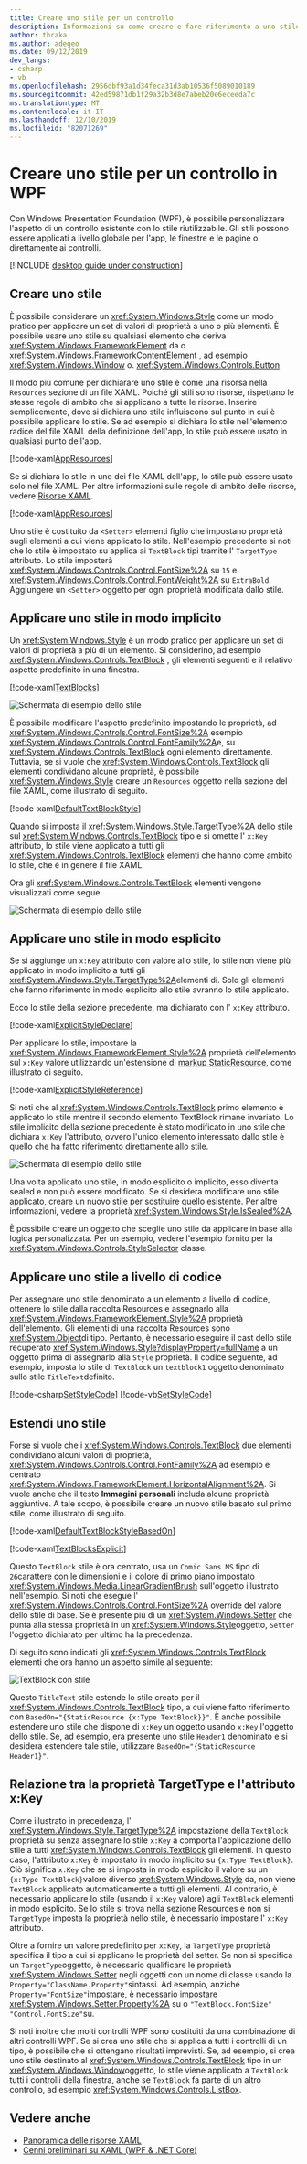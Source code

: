 ```yaml
---
title: Creare uno stile per un controllo
description: Informazioni su come creare e fare riferimento a uno stile di controllo in Windows Presentation Foundation e .NET Core.
author: thraka
ms.author: adegeo
ms.date: 09/12/2019
dev_langs:
- csharp
- vb
ms.openlocfilehash: 2956dbf93a1d34feca31d3ab10536f5089010189
ms.sourcegitcommit: 42ed59871db1f29a32b3d8e7abeb20e6eceeda7c
ms.translationtype: MT
ms.contentlocale: it-IT
ms.lasthandoff: 12/10/2019
ms.locfileid: "82071269"
---
```

# <a name="create-a-style-for-a-control-in-wpf"></a>Creare uno stile per un controllo in WPF

Con Windows Presentation Foundation (WPF), è possibile personalizzare l'aspetto di un controllo esistente con lo stile riutilizzabile. Gli stili possono essere applicati a livello globale per l'app, le finestre e le pagine o direttamente ai controlli.

[!INCLUDE [desktop guide under construction](../../../includes/desktop-guide-preview-note.md)]

## <a name="create-a-style"></a>Creare uno stile

È possibile considerare un <xref:System.Windows.Style> come un modo pratico per applicare un set di valori di proprietà a uno o più elementi. È possibile usare uno stile su qualsiasi elemento che deriva <xref:System.Windows.FrameworkElement> da o <xref:System.Windows.FrameworkContentElement> , ad esempio <xref:System.Windows.Window> o. <xref:System.Windows.Controls.Button>

Il modo più comune per dichiarare uno stile è come una risorsa nella `Resources` sezione di un file XAML. Poiché gli stili sono risorse, rispettano le stesse regole di ambito che si applicano a tutte le risorse. Inserire semplicemente, dove si dichiara uno stile influiscono sul punto in cui è possibile applicare lo stile. Se ad esempio si dichiara lo stile nell'elemento radice del file XAML della definizione dell'app, lo stile può essere usato in qualsiasi punto dell'app.

[!code-xaml[AppResources](~/samples/snippets/desktop-guide/wpf/styles-and-templates-intro/csharp/App.xaml#AppResources)]

Se si dichiara lo stile in uno dei file XAML dell'app, lo stile può essere usato solo nel file XAML. Per altre informazioni sulle regole di ambito delle risorse, vedere [Risorse XAML](xaml-resources-define.md).

[!code-xaml[AppResources](~/samples/snippets/desktop-guide/wpf/styles-and-templates-intro/csharp/WindowSingleResource.xaml#WindowResources)]

Uno stile è costituito da `<Setter>` elementi figlio che impostano proprietà sugli elementi a cui viene applicato lo stile. Nell'esempio precedente si noti che lo stile è impostato su applica ai `TextBlock` tipi tramite l' `TargetType` attributo. Lo stile imposterà <xref:System.Windows.Controls.Control.FontSize%2A> su `15` e <xref:System.Windows.Controls.Control.FontWeight%2A> su `ExtraBold`. Aggiungere un `<Setter>` oggetto per ogni proprietà modificata dallo stile.

## <a name="apply-a-style-implicitly"></a>Applicare uno stile in modo implicito

Un <xref:System.Windows.Style> è un modo pratico per applicare un set di valori di proprietà a più di un elemento. Si considerino, ad esempio <xref:System.Windows.Controls.TextBlock> , gli elementi seguenti e il relativo aspetto predefinito in una finestra.

[!code-xaml[TextBlocks](~/samples/snippets/desktop-guide/wpf/styles-and-templates-intro/csharp/Window1.xaml#SnippetTextBlocks)]

![Schermata di esempio dello stile](./media/styles-and-templates-overview/stylingintro-textblocksbefore.png "StylingIntro_TextBlocksBefore")

È possibile modificare l'aspetto predefinito impostando le proprietà, ad <xref:System.Windows.Controls.Control.FontSize%2A> esempio <xref:System.Windows.Controls.Control.FontFamily%2A>e, su <xref:System.Windows.Controls.TextBlock> ogni elemento direttamente. Tuttavia, se si vuole che <xref:System.Windows.Controls.TextBlock> gli elementi condividano alcune proprietà, è possibile <xref:System.Windows.Style> creare un `Resources` oggetto nella sezione del file XAML, come illustrato di seguito.

[!code-xaml[DefaultTextBlockStyle](~/samples/snippets/desktop-guide/wpf/styles-and-templates-intro/csharp/Window1.xaml#SnippetDefaultTextBlockStyle)]

Quando si imposta il <xref:System.Windows.Style.TargetType%2A> dello stile sul <xref:System.Windows.Controls.TextBlock> tipo e si omette l' `x:Key` attributo, lo stile viene applicato a tutti gli <xref:System.Windows.Controls.TextBlock> elementi che hanno come ambito lo stile, che è in genere il file XAML.

Ora gli <xref:System.Windows.Controls.TextBlock> elementi vengono visualizzati come segue.

![Schermata di esempio dello stile](./media/styles-and-templates-overview/stylingintro-textblocksbasestyle.png "StylingIntro_TextBlocksBaseStyle")

## <a name="apply-a-style-explicitly"></a>Applicare uno stile in modo esplicito

Se si aggiunge un `x:Key` attributo con valore allo stile, lo stile non viene più applicato in modo implicito a tutti gli <xref:System.Windows.Style.TargetType%2A>elementi di. Solo gli elementi che fanno riferimento in modo esplicito allo stile avranno lo stile applicato.

Ecco lo stile della sezione precedente, ma dichiarato con l' `x:Key` attributo.

[!code-xaml[ExplicitStyleDeclare](~/samples/snippets/desktop-guide/wpf/styles-and-templates-intro/csharp/WindowExplicitStyle.xaml#ExplicitStyleDeclare)]

Per applicare lo stile, impostare la <xref:System.Windows.FrameworkElement.Style%2A> proprietà dell'elemento sul `x:Key` valore utilizzando un'estensione di [markup StaticResource](../../framework/wpf/advanced/staticresource-markup-extension.md), come illustrato di seguito.

[!code-xaml[ExplicitStyleReference](~/samples/snippets/desktop-guide/wpf/styles-and-templates-intro/csharp/WindowExplicitStyle.xaml#ExplicitStyleReference)]

Si noti che al <xref:System.Windows.Controls.TextBlock> primo elemento è applicato lo stile mentre il secondo elemento TextBlock rimane invariato. Lo stile implicito della sezione precedente è stato modificato in uno stile che dichiara `x:Key` l'attributo, ovvero l'unico elemento interessato dallo stile è quello che ha fatto riferimento direttamente allo stile.

![Schermata di esempio dello stile](./media/styles-and-templates-overview/create-a-style-explicit-textblock.png "Create-a-Style-Explicit-TextBlock")

Una volta applicato uno stile, in modo esplicito o implicito, esso diventa sealed e non può essere modificato. Se si desidera modificare uno stile applicato, creare un nuovo stile per sostituire quello esistente. Per altre informazioni, vedere la proprietà <xref:System.Windows.Style.IsSealed%2A>.

È possibile creare un oggetto che sceglie uno stile da applicare in base alla logica personalizzata. Per un esempio, vedere l'esempio fornito per la <xref:System.Windows.Controls.StyleSelector> classe.

## <a name="apply-a-style-programmatically"></a>Applicare uno stile a livello di codice

Per assegnare uno stile denominato a un elemento a livello di codice, ottenere lo stile dalla raccolta Resources e assegnarlo alla <xref:System.Windows.FrameworkElement.Style%2A> proprietà dell'elemento. Gli elementi di una raccolta Resources sono <xref:System.Object>di tipo. Pertanto, è necessario eseguire il cast dello stile recuperato <xref:System.Windows.Style?displayProperty=fullName> a un oggetto prima di assegnarlo alla `Style` proprietà. Il codice seguente, ad esempio, imposta lo stile di `TextBlock` un `textblock1` oggetto denominato sullo stile `TitleText`definito.

[!code-csharp[SetStyleCode](~/samples/snippets/desktop-guide/wpf/styles-and-templates-intro/csharp/Window2.xaml.cs#SnippetSetStyleCode)]
[!code-vb[SetStyleCode](~/samples/snippets/desktop-guide/wpf/styles-and-templates-intro/vb/MainWindow.xaml.vb#SnippetSetStyleCode)]

## <a name="extend-a-style"></a>Estendi uno stile

Forse si vuole che i <xref:System.Windows.Controls.TextBlock> due elementi condividano alcuni valori di proprietà, <xref:System.Windows.Controls.Control.FontFamily%2A> ad esempio e centrato <xref:System.Windows.FrameworkElement.HorizontalAlignment%2A>. Si vuole anche che il testo **Immagini personali** includa alcune proprietà aggiuntive. A tale scopo, è possibile creare un nuovo stile basato sul primo stile, come illustrato di seguito.

[!code-xaml[DefaultTextBlockStyleBasedOn](~/samples/snippets/desktop-guide/wpf/styles-and-templates-intro/csharp/Window2.xaml#SnippetDefaultTextBlockStyleBasedOn)]

[!code-xaml[TextBlocksExplicit](~/samples/snippets/desktop-guide/wpf/styles-and-templates-intro/csharp/Window2.xaml#SnippetTextBlocksExplicit)]

Questo `TextBlock` stile è ora centrato, usa un `Comic Sans MS` tipo di `26`carattere con le dimensioni e il colore di primo piano impostato <xref:System.Windows.Media.LinearGradientBrush> sull'oggetto illustrato nell'esempio. Si noti che esegue l' <xref:System.Windows.Controls.Control.FontSize%2A> override del valore dello stile di base. Se è presente più di un <xref:System.Windows.Setter> che punta alla stessa proprietà in un <xref:System.Windows.Style>oggetto, `Setter` l'oggetto dichiarato per ultimo ha la precedenza.

Di seguito sono indicati gli <xref:System.Windows.Controls.TextBlock> elementi che ora hanno un aspetto simile al seguente:

![TextBlock con stile](./media/styles-and-templates-overview/stylingintro-textblocks.png "StylingIntro_TextBlocks")

Questo `TitleText` stile estende lo stile creato per il <xref:System.Windows.Controls.TextBlock> tipo, a cui viene fatto riferimento con `BasedOn="{StaticResource {x:Type TextBlock}}"`. È anche possibile estendere uno stile che dispone di `x:Key` un oggetto usando `x:Key` l'oggetto dello stile. Se, ad esempio, era presente uno stile `Header1` denominato e si desidera estendere tale stile, utilizzare `BasedOn="{StaticResource Header1}"`.

## <a name="relationship-of-the-targettype-property-and-the-xkey-attribute"></a>Relazione tra la proprietà TargetType e l'attributo x:Key

Come illustrato in precedenza, l' <xref:System.Windows.Style.TargetType%2A> impostazione della `TextBlock` proprietà su senza assegnare lo stile `x:Key` a comporta l'applicazione dello stile a tutti <xref:System.Windows.Controls.TextBlock> gli elementi. In questo caso, l'attributo `x:Key` è impostato in modo implicito su `{x:Type TextBlock}`. Ciò significa `x:Key` che se si imposta in modo esplicito il valore su un `{x:Type TextBlock}`valore diverso <xref:System.Windows.Style> da, non viene `TextBlock` applicato automaticamente a tutti gli elementi. Al contrario, è necessario applicare lo stile (usando il `x:Key` valore) agli `TextBlock` elementi in modo esplicito. Se lo stile si trova nella sezione Resources e non si `TargetType` imposta la proprietà nello stile, è necessario impostare l' `x:Key` attributo.

Oltre a fornire un valore predefinito per `x:Key`, la `TargetType` proprietà specifica il tipo a cui si applicano le proprietà del setter. Se non si specifica un `TargetType`oggetto, è necessario qualificare le proprietà <xref:System.Windows.Setter> negli oggetti con un nome di classe usando la `Property="ClassName.Property"`sintassi. Ad esempio, anziché `Property="FontSize"`impostare, è necessario impostare <xref:System.Windows.Setter.Property%2A> su o `"TextBlock.FontSize"` `"Control.FontSize"`su.

Si noti inoltre che molti controlli WPF sono costituiti da una combinazione di altri controlli WPF. Se si crea uno stile che si applica a tutti i controlli di un tipo, è possibile che si ottengano risultati imprevisti. Se, ad esempio, si crea uno stile destinato al <xref:System.Windows.Controls.TextBlock> tipo in un <xref:System.Windows.Window>oggetto, lo stile viene applicato a `TextBlock` tutti i controlli della finestra, anche se `TextBlock` fa parte di un altro controllo, ad esempio <xref:System.Windows.Controls.ListBox>.

## <a name="see-also"></a>Vedere anche

<!-- - [Create a style for a control](styles-templates-create-apply-template.md) -->
- [Panoramica delle risorse XAML](xaml-resources-define.md)
- [Cenni preliminari su XAML (WPF & .NET Core)](xaml.md)
